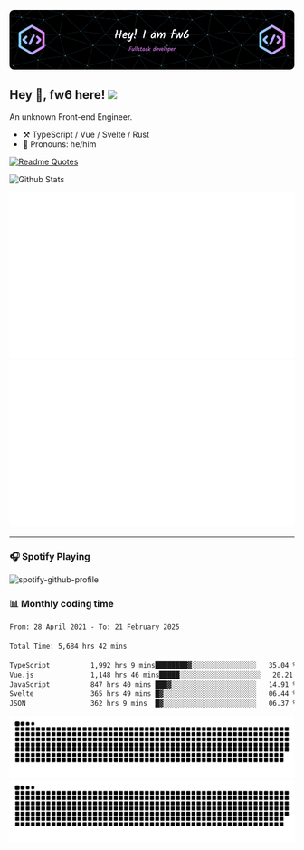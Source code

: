 ![Header](github-header-image.png)

## Hey 👋, fw6 here! <img src="https://github.githubassets.com/images/mona-whisper.gif" height="24" />


An unknown Front-end Engineer.

-   :hammer_and_pick: TypeScript / Vue / Svelte / Rust
-   :man: Pronouns: he/him


[![Readme Quotes](https://quotes-github-readme.vercel.app/api?type=horizontal&theme=algolia)](https://github.com/piyushsuthar/github-readme-quotes)



![Github Stats](https://github-readme-stats.vercel.app/api?username=fw6&bg_color=30,e96443,904e95&title_color=fff&text_color=fff)

![](https://raw.githubusercontent.com/fw6/github-stats-transparent/output/generated/overview.svg)
![](https://raw.githubusercontent.com/fw6/github-stats-transparent/output/generated/languages.svg)


---

### 🎧 Spotify Playing

<!-- ![spotify-github-profile](/img/default.svg) -->

![spotify-github-profile](https://spotify-github-profile.vercel.app/api/view.svg?uid=r6wn4hdvypv0lkzyrj0e0pjct&cover_image=true&theme=default&show_offline=true&background_color=9a10ad&interchange=true&bar_color_cover=true)



### :bar_chart: Monthly coding time 

<!--START_SECTION:waka-->

```txt
From: 28 April 2021 - To: 21 February 2025

Total Time: 5,684 hrs 42 mins

TypeScript          1,992 hrs 9 mins████████▓░░░░░░░░░░░░░░░░   35.04 %
Vue.js              1,148 hrs 46 mins█████░░░░░░░░░░░░░░░░░░░░   20.21 %
JavaScript          847 hrs 40 mins ███▓░░░░░░░░░░░░░░░░░░░░░   14.91 %
Svelte              365 hrs 49 mins █▓░░░░░░░░░░░░░░░░░░░░░░░   06.44 %
JSON                362 hrs 9 mins  █▓░░░░░░░░░░░░░░░░░░░░░░░   06.37 %
```

<!--END_SECTION:waka-->




![github contribution grid snake animation](https://raw.githubusercontent.com/platane/platane/output/github-contribution-grid-snake-dark.svg#gh-dark-mode-only)![github contribution grid snake animation](https://raw.githubusercontent.com/platane/platane/output/github-contribution-grid-snake.svg#gh-light-mode-only)
